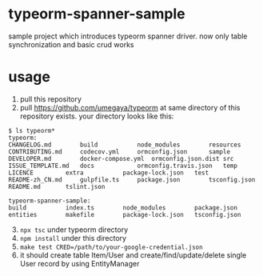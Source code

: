# typeorm-spanner-sample
sample project which introduces typeorm spanner driver. now only table synchronization and basic crud works

# usage
1. pull this repository
2. pull https://github.com/umegaya/typeorm at same directory of this repository exists. your directory looks like this:
```
$ ls typeorm*
typeorm:
CHANGELOG.md		build			node_modules		resources
CONTRIBUTING.md		codecov.yml		ormconfig.json		sample
DEVELOPER.md		docker-compose.yml	ormconfig.json.dist	src
ISSUE_TEMPLATE.md	docs			ormconfig.travis.json	temp
LICENCE			extra			package-lock.json	test
README-zh_CN.md		gulpfile.ts		package.json		tsconfig.json
README.md		tslint.json

typeorm-spanner-sample:
build			index.ts		node_modules		package.json
entities		makefile		package-lock.json	tsconfig.json
```
3. ```npx tsc``` under typeorm directory
4. ```npm install``` under this directory
5. ```make test CRED=/path/to/your-google-credential.json```
6. it should create table Item/User and create/find/update/delete single User record by using EntityManager

